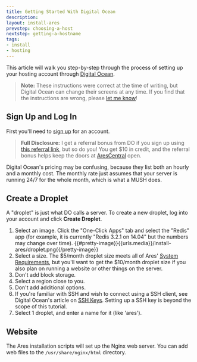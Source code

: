 ```yaml
---
title: Getting Started With Digital Ocean
description:
layout: install-ares
prevstep: choosing-a-host
nextstep: getting-a-hostname
tags: 
- install
- hosting
---
```


This article will walk you step-by-step through the process of setting up your hosting account through [Digital Ocean](http://www.digitalocean.com/?refcode=5c07173bc1f2).

> **Note:** These instructions were correct at the time of writing, but Digital Ocean can change their screens at any time.  If you find that the instructions are wrong, please [let me know](/feedback)!

## Sign Up and Log In

First you'll need to [sign up](http://www.digitalocean.com/?refcode=5c07173bc1f2) for an account.

> **Full Disclosure:** I get a referral bonus from DO if you sign up using [this referral link](www.digitalocean.com/?refcode=5c07173bc1f2), but so do you!  You get $10 in credit, and the referral bonus helps keep the doors at [AresCentral](/arescentral) open.

Digital Ocean's pricing may be confusing, because they list both an hourly and a monthly cost.  The monthly rate just assumes that your server is running 24/7 for the whole month, which is what a MUSH does.

## Create a Droplet

A "droplet" is just what DO calls a server.   To create a new droplet, log into your account and click **Create Droplet**.  

1. Select an image.  Click the "One-Click Apps" tab and select the "Redis" app (for example, it is currently "Redis 3.2.1 on 14.04" but the numbers may change over time).
{{#pretty-image}}{{urls.media}}/install-ares/droplet.png{{/pretty-image}}
2. Select a size.  The $5/month droplet size meets all of Ares' [System Requirements](/install-ares/system-requirements), but you'll want to get the $10/month droplet size if you also plan on running a website or other things on the server.
3. Don't add block storage.
4. Select a region close to you.
5. Don't add additional options.
6. If you're familiar with SSH and wish to connect using a SSH client, see Digital Ocean's article on [SSH Keys](https://www.digitalocean.com/community/tutorials/how-to-use-ssh-keys-with-putty-on-digitalocean-droplets-windows-users).  Setting up a SSH key is beyond the scope of this tutorial.
7. Select 1 droplet, and enter a name for it (like 'ares').

## Website

The Ares installation scripts will set up the Nginx web server.  You can add web files to the `/usr/share/nginx/html` directory.